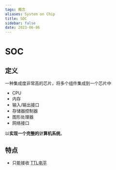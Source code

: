 ```yaml
---
tags: 概念
aliases: System on Chip
title: SOC
sidebar: false
date: 2023-06-06
---
```

# SOC

## 定义

一种集成度非常高的芯片，将多个组件集成到一个芯片中
- CPU
- 内存
- 输入/输出接口
- 存储器控制器
- 图形处理器
- 网络接口

以**实现一个完整的计算机系统**。

## 特点

- 只能接收 [TTL电平](TTL电平.md)